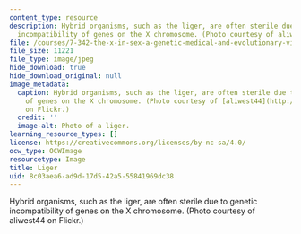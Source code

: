```yaml
---
content_type: resource
description: Hybrid organisms, such as the liger, are often sterile due to genetic
  incompatibility of genes on the X chromosome. (Photo courtesy of aliwest44 on Flickr.)
file: /courses/7-342-the-x-in-sex-a-genetic-medical-and-evolutionary-view-of-the-x-chromosome-fall-2009/8c03aea6ad9d17d542a555841969dc38_7-342f09-th.jpg
file_size: 11221
file_type: image/jpeg
hide_download: true
hide_download_original: null
image_metadata:
  caption: Hybrid organisms, such as the liger, are often sterile due to genetic incompatibility
    of genes on the X chromosome. (Photo courtesy of [aliwest44](http://www.flickr.com/photos/alismith44/269850516/)
    on Flickr.)
  credit: ''
  image-alt: Photo of a liger.
learning_resource_types: []
license: https://creativecommons.org/licenses/by-nc-sa/4.0/
ocw_type: OCWImage
resourcetype: Image
title: Liger
uid: 8c03aea6-ad9d-17d5-42a5-55841969dc38
---
```

Hybrid organisms, such as the liger, are often sterile due to genetic incompatibility of genes on the X chromosome. (Photo courtesy of aliwest44 on Flickr.)
